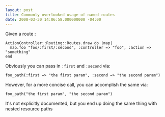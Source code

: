 ```yaml
---
layout: post
title: Commonly overlooked usage of named routes
date: 2008-03-30 14:06:58.000000000 -04:00
---
```

Given a route :

	ActionController::Routing::Routes.draw do |map|
	  map.foo "foo/:first/:second", :controller => "foo", :action => "something"
	end

Obviously you can pass in `:first` and `:second` via:

	foo_path(:first => "the first param", :second => "the second param")

However, for a more concise call, you can accomplish the same via:

	foo_path("the first param", "the second param")

It's not explicitly documented, but you end up doing the same thing with nested resource paths
